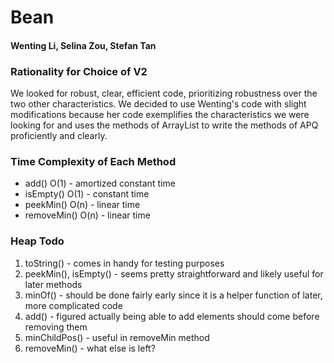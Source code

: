 # Bean
#### Wenting Li, Selina Zou, Stefan Tan

### Rationality for Choice of V2
We looked for robust, clear, efficient code, prioritizing robustness over the two other characteristics. We decided to use Wenting's code with slight modifications because her code exemplifies the characteristics we were looking for and uses the methods of ArrayList to write the methods of APQ proficiently and clearly. 

### Time Complexity of Each Method
* add() O(1) - amortized constant time
* isEmpty() O(1) - constant time
* peekMin() O(n) - linear time
* removeMin() O(n) - linear time

### Heap Todo
1. toString() - comes in handy for testing purposes
2. peekMin(), isEmpty() - seems pretty straightforward and likely useful for later methods
3. minOf() - should be done fairly early since it is a helper function of later, more complicated code
4. add() - figured actually being able to add elements should come before removing them
5. minChildPos() - useful in removeMin method
6. removeMin() - what else is left?
